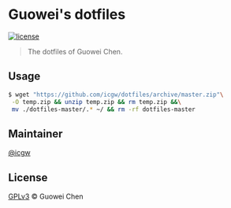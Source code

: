 # Guowei's dotfiles

[![license](https://img.shields.io/github/license/icgw/dotfiles)](LICENSE)

> The dotfiles of Guowei Chen.

## Usage

```sh
$ wget "https://github.com/icgw/dotfiles/archive/master.zip"\
 -O temp.zip && unzip temp.zip && rm temp.zip &&\
 mv ./dotfiles-master/.* ~/ && rm -rf dotfiles-master
```

## Maintainer

[@icgw](https://github.com/icgw)

## License

[GPLv3](LICENSE) © Guowei Chen
